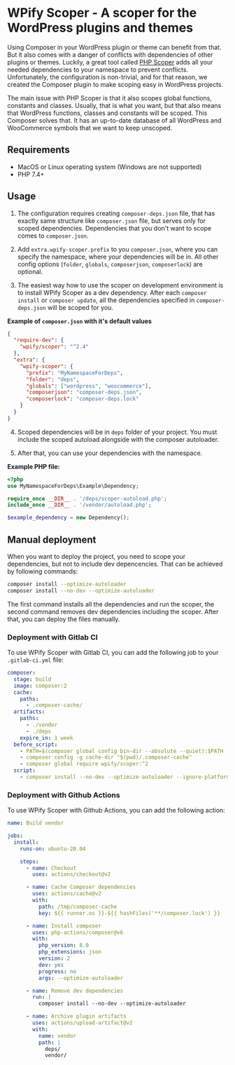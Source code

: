 # WPify Scoper - A scoper for the WordPress plugins and themes

Using Composer in your WordPress plugin or theme can benefit from that. But it also comes with a danger of conflicts with dependencies of other plugins or themes. Luckily, a great tool called [PHP Scoper](https://github.com/humbug/php-scoper) adds all your needed dependencies to your namespace to prevent conflicts. Unfortunately, the configuration is non-trivial, and for that reason, we created the Composer plugin to make scoping easy in WordPress projects.

The main issue with PHP Scoper is that it also scopes global functions, constants and classes. Usually, that is what you want, but that also means that WordPress functions, classes and constants will be scoped. This Composer solves that. It has an up-to-date database of all WordPress and WooCommerce symbols that we want to keep unscoped.

## Requirements

* MacOS or Linux operating system (Windows are not supported)
* PHP 7.4+

## Usage

1. The configuration requires creating `composer-deps.json` file, that has exactly same structure like `composer.json` file, but serves only for scoped dependencies. Dependencies that you don't want to scope comes to `composer.json`.

2. Add `extra.wpify-scoper.prefix` to you `composer.json`, where you can specify the namespace, where your dependencies will be in. All other config options (`folder`, `globals`, `composerjson`, `composerlock`) are optional. 

3. The easiest way how to use the scoper on development environment is to install WPify Scoper as a dev dependency. After each `composer install` or `composer update`, all the dependencies specified in `composer-deps.json` will be scoped for you.

**Example of `composer.json` with it's default values**

```json
{
  "require-dev": {
    "wpify/scoper": "^2.4"
  },
  "extra": {
	"wpify-scoper": {
	  "prefix": "MyNamespaceForDeps",
	  "folder": "deps",
	  "globals": ["wordpress", "woocommerce"],
	  "composerjson": "composer-deps.json",
	  "composerlock": "composer-deps.lock"
	}
  }
}
```

4. Scoped dependencies will be in `deps` folder of your project. You must include the scoped autoload alongside with the composer autoloader.

5. After that, you can use your dependencies with the namespace.

**Example PHP file:**

```php
<?php
use MyNamespaceForDeps\Example\Dependency;

require_once __DIR__ . '/deps/scoper-autoload.php';
include_once __DIR__ . '/vendor/autoload.php';

$example_dependency = new Dependency();

```

## Manual deployment

When you want to deploy the project, you need to scope your dependencies, but not to include dev depencencies. That can be achieved by following commands:

```bash
composer install --optimize-autoloader
composer install --no-dev --optimize-autoloader
```

The first command installs all the dependencies and run the scoper, the second command removes dev dependencies including the scoper. After that, you can deploy the files manually.

### Deployment with Gitlab CI

To use WPify Scoper with Gitlab CI, you can add the following job to your `.gitlab-ci.yml` file:

```yaml
composer:
  stage: build
  image: composer:2
  cache:
    paths:
      - .composer-cache/
  artifacts:
    paths:
      - ./vendor
      - ./deps
    expire_in: 1 week
  before_script:
    - PATH=$(composer global config bin-dir --absolute --quiet):$PATH
    - composer config -g cache-dir "$(pwd)/.composer-cache"
    - composer global require wpify/scoper:^2
  script:
    - composer install --no-dev --optimize-autoloader --ignore-platform-reqs
```

### Deployment with Github Actions

To use WPify Scoper with Github Actions, you can add the following action:

```yaml
name: Build vendor

jobs:
  install:
    runs-on: ubuntu-20.04

    steps:
      - name: Checkout
        uses: actions/checkout@v2

      - name: Cache Composer dependencies
        uses: actions/cache@v2
        with:
          path: /tmp/composer-cache
          key: ${{ runner.os }}-${{ hashFiles('**/composer.lock') }}

      - name: Install composer
        uses: php-actions/composer@v6
        with:
          php_version: 8.0
          php_extensions: json
          version: 2
          dev: yes
          progress: no
          args: --optimize-autoloader

      - name: Remove dev dependencies
        run: |
          composer install --no-dev --optimize-autoloader

      - name: Archive plugin artifacts
        uses: actions/upload-artifact@v2
        with:
          name: vendor
          path: |
            deps/
            vendor/
```
